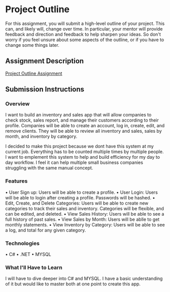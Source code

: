 # Project Outline
For this assignment, you will submit a high-level outline of your project. This can, and likely will, change over time. In particular, your mentor will provide feedback and direction and feedback to help sharpen your ideas. So don't worry if you feel unsure about some aspects of the outline, or if you have to change some things later.

## Assignment Description
[Project Outline Assignment](https://education.launchcode.org/liftoff/assignments/project-outline/)

## Submission Instructions

### Overview
I want to build an inventory and sales app that will allow companies to check stock, sales report, and manage their customers according to their profile. Companies will be able to create an account, log in, create, edit, and remove clients. They will be able to review all inventory and sales, sales by month, and inventory by category.

I decided to make this project because we dont have this system at my current job. Everything has to be counted multiple times by multiple people. I want to emplement this system to help and build efficiency for my day to day workflow. I feel it can help multiple small business companies struggling with the same manual concept.


### Features
•	User Sign up: Users will be able to create a profile.
•	User Login: Users will be able to login after creating a profile. Passwords will be hashed.
•	Edit, Create, and Delete Categories: Users will be able to create new categories to track their sales and inventory. Categories will be flexible, and can be edited, and deleted.
•	View Sales History: Users will be able to see a full history of past sales.
•	View Sales by Month: Users will be ablle to get monthly statements.
•	View Inventory by Category: Users will be able to see a log, and total for any given category.

### Technologies
•	C#
•	.NET
•	MYSQL


### What I'll Have to Learn
I will have to dive deeper into C# and MYSQL. I have a basic understanding of it but would like to master both at one point to create this app.
